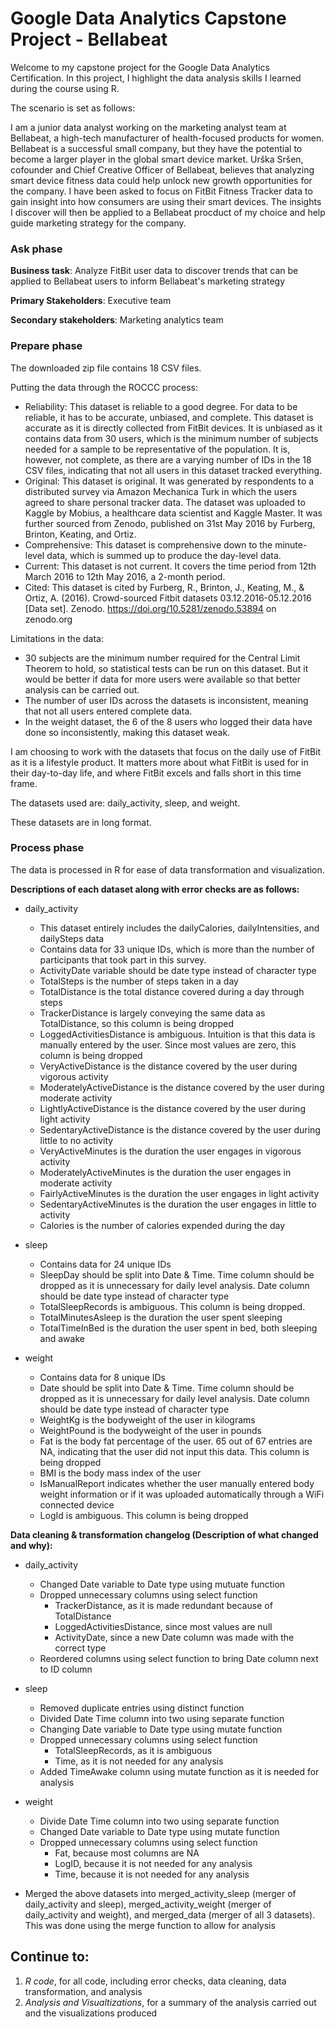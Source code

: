 # Google Data Analytics Capstone Project - Bellabeat

Welcome to my capstone project for the Google Data Analytics Certification. In this project, I highlight the data analysis skills I learned during the course using R.

The scenario is set as follows:

I am a junior data analyst working on the marketing analyst team at Bellabeat, a high-tech manufacturer of health-focused products for women. Bellabeat is a successful small company, but they have the potential to become a larger player in the global smart device market. Urška Sršen, cofounder and Chief Creative Officer of Bellabeat, believes that analyzing smart device fitness data could help unlock new growth opportunities for the company. I have been asked to focus on FitBit Fitness Tracker data to gain insight into how consumers are using their smart devices. The insights I discover will then be applied to a Bellabeat procduct of my choice and help guide marketing strategy for the company. 

### Ask phase

**Business task**:  Analyze FitBit user data to discover trends that can be applied to Bellabeat users to inform Bellabeat's marketing strategy

**Primary Stakeholders**:  Executive team

**Secondary stakeholders**:  Marketing analytics team


### Prepare phase

The downloaded zip file contains 18 CSV files.

Putting the data through the ROCCC process:
* Reliability: This dataset is reliable to a good degree. For data to be reliable, it has to be accurate, unbiased, and complete. This dataset is accurate as it is directly collected from FitBit devices. It is unbiased as it contains data from 30 users, which is the minimum number of subjects needed for a sample to be representative of the population. It is, however, not complete, as there are a varying number of IDs in the 18 CSV files, indicating that not all users in this dataset tracked everything. 
* Original: This dataset is original. It was generated by respondents to a distributed survey via Amazon Mechanica Turk in which the users agreed to share personal tracker data. The dataset was uploaded to Kaggle by Mobius, a healthcare data scientist and Kaggle Master. It was further sourced from Zenodo, published on 31st May 2016 by Furberg, Brinton, Keating, and Ortiz.
* Comprehensive: This dataset is comprehensive down to the minute-level data, which is summed up to produce the day-level data.
* Current: This dataset is not current. It covers the time period from 12th March 2016 to 12th May 2016, a 2-month period. 
* Cited: This dataset is cited by Furberg, R., Brinton, J., Keating, M., & Ortiz, A. (2016). Crowd-sourced Fitbit datasets 03.12.2016-05.12.2016 [Data set]. Zenodo. https://doi.org/10.5281/zenodo.53894 on zenodo.org

Limitations in the data:
* 30 subjects are the minimum number required for the Central Limit Theorem to hold, so statistical tests can be run on this dataset. But it would be better if data for more users were available so that better analysis can be carried out.
* The number of user IDs across the datasets is inconsistent, meaning that not all users entered complete data.
* In the weight dataset, the 6 of the 8 users who logged their data have done so inconsistently, making this dataset weak. 


I am choosing to work with the datasets that focus on the daily use of FitBit as it is a lifestyle product. It matters more about what FitBit is used for in their day-to-day life, and where FitBit excels and falls short in this time frame. 

The datasets used are: daily_activity, sleep, and weight.

These datasets are in long format.


### Process phase

The data is processed in R for ease of data transformation and visualization.

**Descriptions of each dataset along with error checks are as follows:**

* daily_activity
  * This dataset entirely includes the dailyCalories, dailyIntensities, and dailySteps data
  * Contains data for 33 unique IDs, which is more than the number of participants that took part in this survey.
  * ActivityDate variable should be date type instead of character type
  * TotalSteps is the number of steps taken in a day
  * TotalDistance is the total distance covered during a day through steps
  * TrackerDistance is largely conveying the same data as TotalDistance, so this column is being dropped
  * LoggedActivitiesDistance is ambiguous. Intuition is that this data is manually entered by the user. Since most values are zero, this column is being dropped
  * VeryActiveDistance is the distance covered by the user during vigorous activity
  * ModeratelyActiveDistance is the distance covered by the user during moderate activity
  * LightlyActiveDistance is the distance covered by the user during light activity
  * SedentaryActiveDistance is the distance covered by the user during little to no activity
  * VeryActiveMinutes is the duration the user engages in vigorous activity
  * ModeratelyActiveMinutes is the duration the user engages in moderate activity
  * FairlyActiveMinutes is the duration the user engages in light activity
  * SedentaryActiveMinutes is the duration the user engages in little to activity
  * Calories is the number of calories expended during the day

* sleep
  * Contains data for 24 unique IDs
  * SleepDay should be split into Date & Time. Time column should be dropped as it is unnecessary for daily level analysis. Date column should be date type instead of character type
  * TotalSleepRecords is ambiguous. This column is being dropped.
  * TotalMinutesAsleep is the duration the user spent sleeping
  * TotalTimeInBed is the duration the user spent in bed, both sleeping and awake 

* weight
  * Contains data for 8 unique IDs
  * Date should be split into Date & Time. Time column should be dropped as it is unnecessary for daily level analysis. Date column should be date type instead of character type
  * WeightKg is the bodyweight of the user in kilograms
  * WeightPound is the bodyweight of the user in pounds 
  * Fat is the body fat percentage of the user. 65 out of 67 entries are NA, indicating that the user did not input this data. This column is being dropped
  * BMI is the body mass index of the user
  * IsManualReport indicates whether the user manually entered body weight information or if it was uploaded automatically through a WiFi connected device
  * LogId is ambiguous. This column is being dropped


**Data cleaning & transformation changelog (Description of what changed and why):**

* daily_activity
  * Changed Date variable to Date type using mutuate function
  * Dropped unnecessary columns using select function
    * TrackerDistance, as it is made redundant because of TotalDistance
    * LoggedActivitiesDistance, since most values are null
    * ActivityDate, since a new Date column was made with the correct type
  * Reordered columns using select function to bring Date column next to ID column

* sleep
  * Removed duplicate entries using distinct function
  * Divided  Date Time column into two using separate function
  * Changing Date variable to Date type using mutate function
  * Dropped unnecessary columns using select function
    * TotalSleepRecords, as it is ambiguous
    * Time, as it is not needed for any analysis
  * Added TimeAwake column using mutate function as it is needed for analysis

* weight
  * Divide Date Time column into two using separate function
  * Changed Date variable to Date type using mutate function
  * Dropped unnecessary columns using select function
    * Fat, because most columns are NA
    * LogID, because it is not needed for any analysis
    * Time, because it is not needed for any analysis

* Merged the above datasets into merged_activity_sleep (merger of daily_activity and sleep), merged_activity_weight (merger of daily_activity and weight), and merged_data (merger of all 3 datasets). This was done using the merge function to allow for analysis 


## Continue to:
1. *R code*, for all code, including error checks, data cleaning, data transformation, and analysis
2. *Analysis and Visualtizations*, for a summary of the analysis carried out and the visualizations produced
